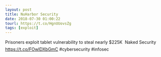 ```yaml
---
layout: post
title: NuHarbor Security
date: 2018-07-30 01:00:22
tourl: https://t.co/HgnUUovsZg
tags: [exploit]
---
```

Prisoners exploit tablet vulnerability to steal nearly $225K  Naked Security https://t.co/FOwlDXbGmC #cybersecurity #infosec